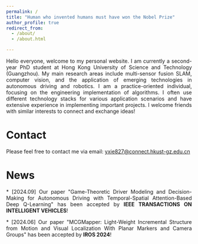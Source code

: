 ```yaml
---
permalink: /
title: "Human who invented humans must have won the Nobel Prize"
author_profile: true
redirect_from: 
  - /about/
  - /about.html

---
```


<p style="text-align: justify;">Hello everyone, welcome to my personal website. I am currently a second-year PhD student at Hong Kong University of Science and Technology (Guangzhou). My main research areas include multi-sensor fusion SLAM, computer vision, and the application of emerging technologies in autonomous driving and robotics. I am a practice-oriented individual, focusing on the engineering implementation of algorithms. I often use different technology stacks for various application scenarios and have extensive experience in implementing important projects. I welcome friends with similar interests to connect and exchange ideas!</p>


Contact
===
Please feel free to contact me via email: yxie827@connect.hkust-gz.edu.cn

News
===
<p style="text-align: justify;">* [2024.09] Our paper "Game-Theoretic Driver Modeling and Decision-Making for Autonomous Driving with Temporal-Spatial Attention-Based Deep Q-Learning" has been accepted by <b>IEEE TRANSACTIONS ON INTELLIGENT VEHICLES</b>!</p>
<p style="text-align: justify;">* [2024.06] Our paper "MCGMapper: Light-Weight Incremental Structure from Motion and Visual Localization With Planar Markers and Camera Groups" has been accepted by <b>IROS 2024</b>!</p>



<script type="text/javascript" id="clstr_globe" src="//clustrmaps.com/globe.js?d=sFBgYY4_BiG3pfMgws4h95tcKvWQrsS8hRbEFVQxUdg"></script>

